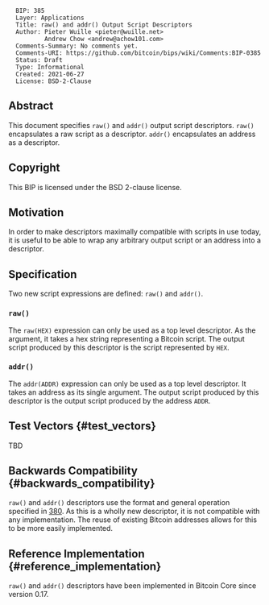       BIP: 385
      Layer: Applications
      Title: raw() and addr() Output Script Descriptors
      Author: Pieter Wuille <pieter@wuille.net>
              Andrew Chow <andrew@achow101.com>
      Comments-Summary: No comments yet.
      Comments-URI: https://github.com/bitcoin/bips/wiki/Comments:BIP-0385
      Status: Draft
      Type: Informational
      Created: 2021-06-27
      License: BSD-2-Clause

## Abstract

This document specifies `raw()` and `addr()` output script descriptors.
`raw()` encapsulates a raw script as a descriptor. `addr()` encapsulates
an address as a descriptor.

## Copyright

This BIP is licensed under the BSD 2-clause license.

## Motivation

In order to make descriptors maximally compatible with scripts in use
today, it is useful to be able to wrap any arbitrary output script or an
address into a descriptor.

## Specification

Two new script expressions are defined: `raw()` and `addr()`.

### `raw()`

The `raw(HEX)` expression can only be used as a top level descriptor. As
the argument, it takes a hex string representing a Bitcoin script. The
output script produced by this descriptor is the script represented by
`HEX`.

### `addr()`

The `addr(ADDR)` expression can only be used as a top level descriptor.
It takes an address as its single argument. The output script produced
by this descriptor is the output script produced by the address `ADDR`.

## Test Vectors {#test_vectors}

TBD

## Backwards Compatibility {#backwards_compatibility}

`raw()` and `addr()` descriptors use the format and general operation
specified in [380](bip-0380.mediawiki "wikilink"). As this is a wholly
new descriptor, it is not compatible with any implementation. The reuse
of existing Bitcoin addresses allows for this to be more easily
implemented.

## Reference Implementation {#reference_implementation}

`raw()` and `addr()` descriptors have been implemented in Bitcoin Core
since version 0.17.
